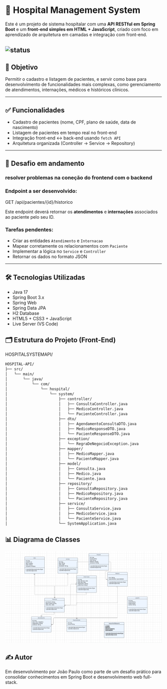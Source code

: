 # 🏥 Hospital Management System

Este é um projeto de sistema hospitalar com uma **API RESTful em Spring Boot** e um **front-end simples em HTML + JavaScript**, criado com foco em aprendizado de arquitetura em camadas e integração com front-end.

![status](https://img.shields.io/badge/status-em%20desenvolvimento-yellow)
---

## 🎯 Objetivo

Permitir o cadastro e listagem de pacientes, e servir como base para desenvolvimento de funcionalidades mais complexas, como gerenciamento de atendimentos, internações, médicos e históricos clínicos.

---

## ✅ Funcionalidades

- Cadastro de pacientes (nome, CPF, plano de saúde, data de nascimento)
- Listagem de pacientes em tempo real no front-end
- Integração front-end ↔️ back-end usando `fetch API`
- Arquitetura organizada (Controller → Service → Repository)

---

## 🚧 Desafio em andamento

### resolver problemas na coneção do frontend com o backend
### Endpoint a ser desenvolvido:

GET /api/pacientes/{id}/historico

Este endpoint deverá retornar os **atendimentos** e **internações** associados ao paciente pelo seu ID.

### Tarefas pendentes:

- Criar as entidades `Atendimento` e `Internacao`
- Mapear corretamente os relacionamentos com `Paciente`
- Implementar a lógica no `Service` e `Controller`
- Retornar os dados no formato JSON

---

## 🛠️ Tecnologias Utilizadas

- Java 17
- Spring Boot 3.x
- Spring Web
- Spring Data JPA
- H2 Database
- HTML5 + CSS3 + JavaScript
- Live Server (VS Code)

## 🗂️ Estrutura do Projeto (Front-End)

 HOSPITALSYSTEMAPI/
```
HOSPITAL-API/
├── src/
│   └── main/
│       └── java/
│           └── com/
│               └── hospital/
│                   └── system/
│                       ├── controller/
│                       │   ├── ConsultaController.java
│                       │   ├── MedicoController.java
│                       │   └── PacienteController.java
│                       ├── dto/
│                       │   ├── AgendamentoConsultaDTO.java
│                       │   ├── MedicoResponseDTO.java
│                       │   └── PacienteResponseDTO.java
│                       ├── exception/
│                       │   └── RegraDeNegocioException.java
│                       ├── mapper/
│                       │   ├── MedicoMapper.java
│                       │   └── PacienteMapper.java
│                       ├── model/
│                       │   ├── Consulta.java
│                       │   ├── Medico.java
│                       │   └── Paciente.java
│                       ├── repository/
│                       │   ├── ConsultaRepository.java
│                       │   ├── MedicoRepository.java
│                       │   └── PacienteRepository.java
│                       ├── service/
│                       │   ├── ConsultaService.java
│                       │   ├── MedicoService.java
│                       │   └── PacienteService.java
│                       └── SystemApplication.java

```

## 📊 Diagrama de Classes
![Diagrama de Classes](docs/diagrama-classes.PNG)


## ✍️ Autor
Em desenvolvimento por João Paulo como parte de um desafio prático para consolidar conhecimentos em Spring Boot e desenvolvimento web full-stack.

